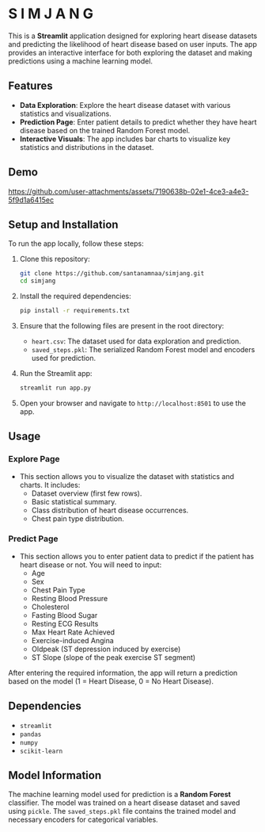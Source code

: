 # S I M J A N G

This is a **Streamlit** application designed for exploring heart disease datasets and predicting the likelihood of heart disease based on user inputs. The app provides an interactive interface for both exploring the dataset and making predictions using a machine learning model.

## Features

- **Data Exploration**: Explore the heart disease dataset with various statistics and visualizations.
- **Prediction Page**: Enter patient details to predict whether they have heart disease based on the trained Random Forest model.
- **Interactive Visuals**: The app includes bar charts to visualize key statistics and distributions in the dataset.

## Demo
https://github.com/user-attachments/assets/7190638b-02e1-4ce3-a4e3-5f9d1a6415ec

## Setup and Installation

To run the app locally, follow these steps:

1. Clone this repository:

   ```bash
   git clone https://github.com/santanamnaa/simjang.git
   cd simjang
   ```

2. Install the required dependencies:
   ```bash
   pip install -r requirements.txt
   ```

3. Ensure that the following files are present in the root directory:
   - `heart.csv`: The dataset used for data exploration and prediction.
   - `saved_steps.pkl`: The serialized Random Forest model and encoders used for prediction.

4. Run the Streamlit app:

   ```bash
   streamlit run app.py
   ```

5. Open your browser and navigate to `http://localhost:8501` to use the app.

## Usage

### Explore Page
- This section allows you to visualize the dataset with statistics and charts. It includes:
  - Dataset overview (first few rows).
  - Basic statistical summary.
  - Class distribution of heart disease occurrences.
  - Chest pain type distribution.

### Predict Page
- This section allows you to enter patient data to predict if the patient has heart disease or not. You will need to input:
  - Age
  - Sex
  - Chest Pain Type
  - Resting Blood Pressure
  - Cholesterol
  - Fasting Blood Sugar
  - Resting ECG Results
  - Max Heart Rate Achieved
  - Exercise-induced Angina
  - Oldpeak (ST depression induced by exercise)
  - ST Slope (slope of the peak exercise ST segment)

After entering the required information, the app will return a prediction based on the model (1 = Heart Disease, 0 = No Heart Disease).

## Dependencies

- `streamlit`
- `pandas`
- `numpy`
- `scikit-learn`

## Model Information

The machine learning model used for prediction is a **Random Forest** classifier. The model was trained on a heart disease dataset and saved using `pickle`. The `saved_steps.pkl` file contains the trained model and necessary encoders for categorical variables.
